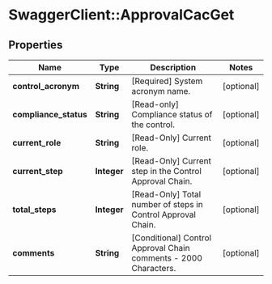 # SwaggerClient::ApprovalCacGet

## Properties
Name | Type | Description | Notes
------------ | ------------- | ------------- | -------------
**control_acronym** | **String** | [Required] System acronym name. | [optional] 
**compliance_status** | **String** | [Read-only] Compliance status of the control. | [optional] 
**current_role** | **String** | [Read-Only] Current role. | [optional] 
**current_step** | **Integer** | [Read-Only] Current step in the Control Approval Chain. | [optional] 
**total_steps** | **Integer** | [Read-Only] Total number of steps in Control Approval Chain. | [optional] 
**comments** | **String** | [Conditional] Control Approval Chain comments - 2000 Characters. | [optional] 

